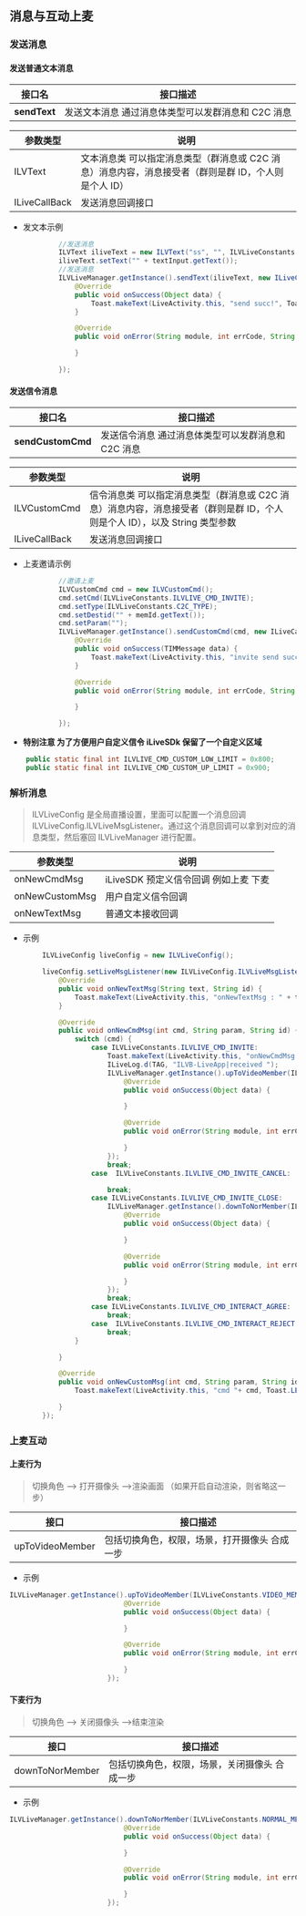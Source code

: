 ## 消息与互动上麦

### 发送消息

#### 发送普通文本消息
| 接口名|  接口描述  |
|---------|---------|
| **sendText** | 发送文本消息 通过消息体类型可以发群消息和 C2C 消息 |


| 参数类型| 说明 |
|---------|---------|
| ILVText | 文本消息类 可以指定消息类型（群消息或 C2C 消息）消息内容，消息接受者（群则是群 ID，个人则是个人 ID）|
| ILiveCallBack | 发送消息回调接口 |

* 发文本示例

```java          
            //发送消息
            ILVText iliveText = new ILVText("ss", "", ILVLiveConstants.GROUP_TYPE);
            iliveText.setText("" + textInput.getText());
            //发送消息
            ILVLiveManager.getInstance().sendText(iliveText, new ILiveCallBack() {
                @Override
                public void onSuccess(Object data) {
                    Toast.makeText(LiveActivity.this, "send succ!", Toast.LENGTH_SHORT).show();
                }

                @Override
                public void onError(String module, int errCode, String errMsg) {

                }

            });
```


#### 发送信令消息
| 接口名|  接口描述  |
|---------|---------|
| **sendCustomCmd** | 发送信令消息 通过消息体类型可以发群消息和 C2C 消息 |


| 参数类型| 说明 |
|---------|---------|
| ILVCustomCmd | 信令消息类 可以指定消息类型（群消息或 C2C 消息）消息内容，消息接受者（群则是群 ID，个人则是个人 ID），以及 String 类型参数|
| ILiveCallBack | 发送消息回调接口 |

* 上麦邀请示例

```java 
            //邀请上麦
            ILVCustomCmd cmd = new ILVCustomCmd();
            cmd.setCmd(ILVLiveConstants.ILVLIVE_CMD_INVITE);
            cmd.setType(ILVLiveConstants.C2C_TYPE);
            cmd.setDestid("" + memId.getText());
            cmd.setParam("");
            ILVLiveManager.getInstance().sendCustomCmd(cmd, new ILiveCallBack<TIMMessage>() {
                @Override
                public void onSuccess(TIMMessage data) {
                    Toast.makeText(LiveActivity.this, "invite send succ!", Toast.LENGTH_SHORT).show();
                }

                @Override
                public void onError(String module, int errCode, String errMsg) {

                }

            });            
```        

*  **特别注意 为了方便用户自定义信令 iLiveSDk 保留了一个自定义区域**<br/>
```java    
    public static final int ILVLIVE_CMD_CUSTOM_LOW_LIMIT = 0x800;          //自定义消息段下限
    public static final int ILVLIVE_CMD_CUSTOM_UP_LIMIT = 0x900;          //自定义消息段上限
```




         
### 解析消息

> ILVLiveConfig 是全局直播设置，里面可以配置一个消息回调 ILVLiveConfig.ILVLiveMsgListener。通过这个消息回调可以拿到对应的消息类型，然后塞回 ILVLiveManager 进行配置。
 
| 参数类型| 说明 |
|---------|---------|
| onNewCmdMsg | iLiveSDK 预定义信令回调 例如上麦 下麦|
| onNewCustomMsg | 用户自定义信令回调 |
| onNewTextMsg | 普通文本接收回调 |

* 示例

```java
        ILVLiveConfig liveConfig = new ILVLiveConfig();

        liveConfig.setLiveMsgListener(new ILVLiveConfig.ILVLiveMsgListener() {
            @Override
            public void onNewTextMsg(String text, String id) {
                Toast.makeText(LiveActivity.this, "onNewTextMsg : " + text, Toast.LENGTH_SHORT).show();
            }

            @Override
            public void onNewCmdMsg(int cmd, String param, String id) {
                switch (cmd) {
                    case ILVLiveConstants.ILVLIVE_CMD_INVITE:
                        Toast.makeText(LiveActivity.this, "onNewCmdMsg : received a invitation! ", Toast.LENGTH_SHORT).show();
                        ILiveLog.d(TAG, "ILVB-LiveApp|received ");
                        ILVLiveManager.getInstance().upToVideoMember(ILVLiveConstants.VIDEO_MEMBER_AUTH, ILVLiveConstants.VIDEO_MEMBER_ROLE, new ILiveCallBack() {
                            @Override
                            public void onSuccess(Object data) {

                            }

                            @Override
                            public void onError(String module, int errCode, String errMsg) {

                            }
                        });
                        break;
                    case  ILVLiveConstants.ILVLIVE_CMD_INVITE_CANCEL:

                        break;
                    case ILVLiveConstants.ILVLIVE_CMD_INVITE_CLOSE:
                        ILVLiveManager.getInstance().downToNorMember(ILVLiveConstants.NORMAL_MEMBER_AUTH, ILVLiveConstants.NORMAL_MEMBER_ROLE, new ILiveCallBack() {
                            @Override
                            public void onSuccess(Object data) {

                            }

                            @Override
                            public void onError(String module, int errCode, String errMsg) {

                            }
                        });
                        break;
                    case ILVLiveConstants.ILVLIVE_CMD_INTERACT_AGREE:
                        break;
                    case  ILVLiveConstants.ILVLIVE_CMD_INTERACT_REJECT:
                        break;
                }

            }

            @Override
            public void onNewCustomMsg(int cmd, String param, String id) {
                Toast.makeText(LiveActivity.this, "cmd "+ cmd, Toast.LENGTH_SHORT).show();

            }
        });
```                               
            
            
  
### 上麦互动
            
#### 上麦行为  
>  切换角色 --> 打开摄像头 -->渲染画面 （如果开启自动渲染，则省略这一步）

|接口 | 接口描述 |
|---------|---------|
| upToVideoMember | 包括切换角色，权限，场景，打开摄像头 合成一步|


* 示例     

```java
ILVLiveManager.getInstance().upToVideoMember(ILVLiveConstants.VIDEO_MEMBER_AUTH, ILVLiveConstants.VIDEO_MEMBER_ROLE, new ILiveCallBack() {
                            @Override
                            public void onSuccess(Object data) {

                            }

                            @Override
                            public void onError(String module, int errCode, String errMsg) {

                            }
                        });
```


#### 下麦行为  
>  切换角色 --> 关闭摄像头 -->结束渲染

|接口 | 接口描述 |
|---------|---------|
| downToNorMember | 包括切换角色，权限，场景，关闭摄像头 合成一步|


* 示例     

```java
ILVLiveManager.getInstance().downToNorMember(ILVLiveConstants.NORMAL_MEMBER_AUTH, ILVLiveConstants.NORMAL_MEMBER_ROLE, new ILiveCallBack() {
                            @Override
                            public void onSuccess(Object data) {

                            }

                            @Override
                            public void onError(String module, int errCode, String errMsg) {

                            }
                        });
```
